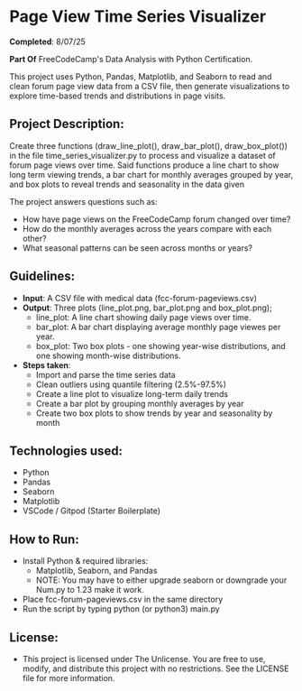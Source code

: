 # Page View Time Series Visualizer

**Completed**: 8/07/25

**Part Of** FreeCodeCamp's Data Analysis with Python Certification.

This project uses Python, Pandas, Matplotlib, and Seaborn to read and clean forum page view data from a CSV file, then generate visualizations to explore time-based trends and distributions in page visits.

## Project Description:

Create three functions (draw_line_plot(), draw_bar_plot(), draw_box_plot()) in the file time_series_visualizer.py to process and visualize a dataset of forum page views over time. Said functions produce a line chart to show long term viewing trends, a bar chart for monthly averages grouped by year, and box plots to reveal trends and seasonality in the data given

The project answers questions such as:

- How have page views on the FreeCodeCamp forum changed over time?
- How do the monthly averages across the years compare with each other?
- What seasonal patterns can be seen across months or years?

## Guidelines:

- **Input**: A CSV file with medical data (fcc-forum-pageviews.csv)
- **Output**: Three plots (line_plot.png, bar_plot.png and box_plot.png);
    - line_plot: A line chart showing daily page views over time.
    - bar_plot: A bar chart displaying average monthly page viewes per year.
    - box_plot: Two box plots - one showing year-wise distributions, and one showing month-wise distributions.
- **Steps taken**:
    - Import and parse the time series data
    - Clean outliers using quantile filtering (2.5%-97.5%)
    - Create a line plot to visualize long-term daily trends
    - Create a bar plot by grouping monthly averages by year
    - Create two box plots to show trends by year and seasonality by month 

## Technologies used:
- Python
- Pandas
- Seaborn
- Matplotlib
- VSCode / Gitpod (Starter Boilerplate)

## How to Run:
- Install Python & required libraries:
    - Matplotlib, Seaborn, and Pandas
    - NOTE: You may have to either upgrade seaborn or downgrade your Num.py to 1.23 make it work.
- Place fcc-forum-pageviews.csv in the same directory
- Run the script by typing python (or python3) main.py

## License:
- This project is licensed under The Unlicense. You are free to use, modify, and distribute this project with no restrictions. See the LICENSE file for more information.
